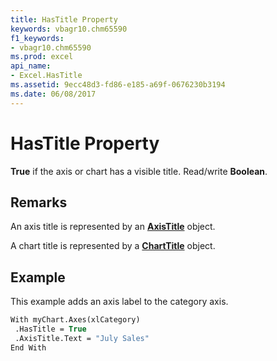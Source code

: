 ```yaml
---
title: HasTitle Property
keywords: vbagr10.chm65590
f1_keywords:
- vbagr10.chm65590
ms.prod: excel
api_name:
- Excel.HasTitle
ms.assetid: 9ecc48d3-fd86-e185-a69f-0676230b3194
ms.date: 06/08/2017
---
```



# HasTitle Property

 **True** if the axis or chart has a visible title. Read/write **Boolean**.


## Remarks

An axis title is represented by an **[AxisTitle](axistitle-object.md)** object.

A chart title is represented by a **[ChartTitle](charttitle-object.md)** object.


## Example

This example adds an axis label to the category axis.


```vb
With myChart.Axes(xlCategory) 
 .HasTitle = True 
 .AxisTitle.Text = "July Sales" 
End With
```


